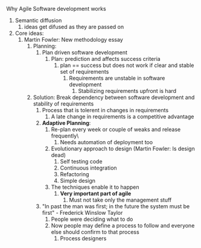 Why Agile Software development works
1. Semantic diffusion
	1. ideas get difused as they are passed on
2. Core ideas:
	1. Martin Fowler: New methodology essay
		1. Planning:
			1. Plan driven software development
				1. Plan: prediction and affects success criteria
					1. plan == success but does not work if clear and stable set of requirements
						1. Requirements are unstable in software development
							1. Stabilizing requirements upfront is hard
		2. Solution: Break dependency between software development and stability of requirements
			1. Process that is tolerent in changes in requirements
				1. A late change in requirements is a competitive advantage
			2. **Adaptive Planning**:
				1. Re-plan every week or couple of weaks and release frequently\
					1. Needs automation of deployment too
				2. Evolutionary approach to design (Martin Fowler: Is design dead)
					1. Self testing code
					2. Continuous integration
					3. Refactoring
					4. Simple design
				3. The techniques enable it to happen
					1. **Very important part of agile**
						1. Must not take only the management stuff
			3. "In past the man was first; in the future the system must be first" - Frederick Winslow Taylor
				1. People were deciding what to do
				2. Now people may define a process to follow and everyone else should confirm to that process
					1. Process designers